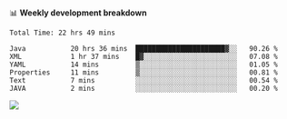 

📊 **Weekly development breakdown**
<!--START_SECTION:waka-->

```text
Total Time: 22 hrs 49 mins

Java           20 hrs 36 mins  ██████████████████████▓░░   90.26 %
XML            1 hr 37 mins    █▓░░░░░░░░░░░░░░░░░░░░░░░   07.08 %
YAML           14 mins         ▒░░░░░░░░░░░░░░░░░░░░░░░░   01.05 %
Properties     11 mins         ▒░░░░░░░░░░░░░░░░░░░░░░░░   00.81 %
Text           7 mins          ░░░░░░░░░░░░░░░░░░░░░░░░░   00.54 %
JAVA           2 mins          ░░░░░░░░░░░░░░░░░░░░░░░░░   00.20 %
```

<!--END_SECTION:waka-->

<p align="left" dir="auto">
  <a href="#">
    <img src="https://github-readme-stats.vercel.app/api?username=JiHongYuan&show_icons=true&inc">
  </a>
</p>
